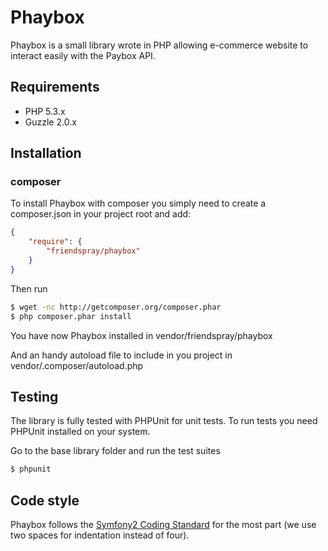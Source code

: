 # Phaybox

Phaybox is a small library wrote in PHP allowing e-commerce website to interact easily with the Paybox API.


## Requirements

* PHP 5.3.x
* Guzzle 2.0.x


## Installation

### composer

To install Phaybox with composer you simply need to create a composer.json in your project root and add:

```json
{
    "require": {
        "friendspray/phaybox"
    }
}
```

Then run

```bash
$ wget -nc http://getcomposer.org/composer.phar
$ php composer.phar install
```

You have now Phaybox installed in vendor/friendspray/phaybox

And an handy autoload file to include in you project in vendor/.composer/autoload.php


## Testing

The library is fully tested with PHPUnit for unit tests. To run tests you need PHPUnit installed on your system.

Go to the base library folder and run the test suites

```bash
$ phpunit
```


## Code style

Phaybox follows the [Symfony2 Coding Standard](https://github.com/opensky/Symfony2-coding-standard) for the most part (we use two spaces for indentation instead of four).
